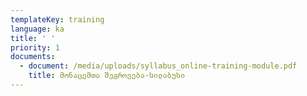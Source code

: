 ```yaml
---
templateKey: training
language: ka
title: ' '
priority: 1
documents:
  - document: /media/uploads/syllabus_online-training-module.pdf
    title: მონაცემთა შეგროვება-სილაბუსი
---
```


